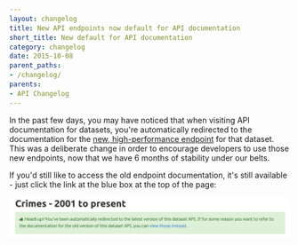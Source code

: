 ```yaml
---
layout: changelog
title: New API endpoints now default for API documentation
short_title: New default for API documentation
category: changelog
date: 2015-10-08
parent_paths: 
- /changelog/
parents: 
- API Changelog
---
```


In the past few days, you may have noticed that when visiting API documentation for datasets, you're automatically redirected to the documentation for the [new, high-performance endpoint](/changelog/2015/04/27/new-higher-performance-apis.html) for that dataset. This was a deliberate change in order to encourage developers to use those new endpoints, now that we have 6 months of stability under our belts.

If you'd still like to access the old endpoint documentation, it's still available - just click the link at the blue box at the top of the page:

![API Redirect Splash](/img/new_api_redirect.png)

